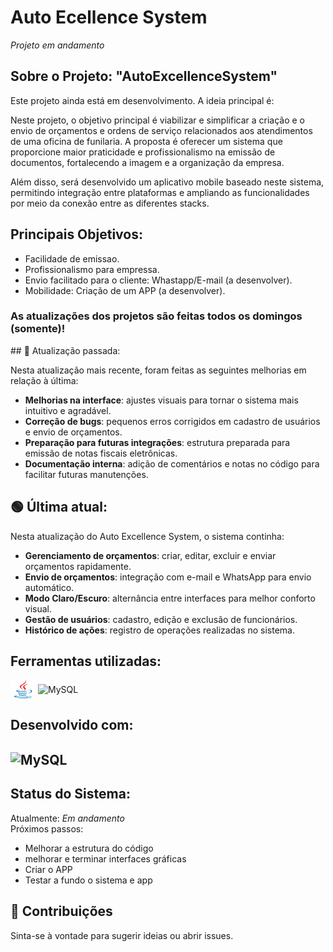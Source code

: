 <html lang="pt-br">
<meta charset="UTF-f8">

# Auto Ecellence System
<em>Projeto em andamento</em>

 ## Sobre o Projeto: "AutoExcellenceSystem"

Este projeto ainda está em desenvolvimento. A ideia principal é:

Neste projeto, o objetivo principal é viabilizar e simplificar a criação e o envio de orçamentos e ordens de serviço relacionados aos atendimentos de uma oficina de funilaria.
A proposta é oferecer um sistema que proporcione maior praticidade e profissionalismo na emissão de documentos, fortalecendo a imagem e a organização da empresa.

Além disso, será desenvolvido um aplicativo mobile baseado neste sistema, permitindo integração entre plataformas e ampliando as funcionalidades por meio da conexão entre as diferentes stacks.

## Principais Objetivos:

* Facilidade de emissao.
* Profissionalismo para empressa.
* Envio facilitado para o cliente: Whastapp/E-mail (a desenvolver).
* Mobilidade: Criação de um APP (a desenvolver).

<h3><strong>As atualizações dos projetos são feitas todos os domingos (somente)!</strong></h3>
## 🔵 Atualização passada:

Nesta atualização mais recente, foram feitas as seguintes melhorias em relação à última:
- **Melhorias na interface**: ajustes visuais para tornar o sistema mais intuitivo e agradável.  
- **Correção de bugs**: pequenos erros corrigidos em cadastro de usuários e envio de orçamentos.  
- **Preparação para futuras integrações**: estrutura preparada para emissão de notas fiscais eletrônicas.  
- **Documentação interna**: adição de comentários e notas no código para facilitar futuras manutenções.

## 🟢 Última atual:

Nesta atualização do Auto Excellence System, o sistema continha:
- **Gerenciamento de orçamentos**: criar, editar, excluir e enviar orçamentos rapidamente.  
- **Envio de orçamentos**: integração com e-mail e WhatsApp para envio automático.  
- **Modo Claro/Escuro**: alternância entre interfaces para melhor conforto visual.  
- **Gestão de usuários**: cadastro, edição e exclusão de funcionários.  
- **Histórico de ações**: registro de operações realizadas no sistema.  

## Ferramentas utilizadas:
  <div style="flex-basis: 48%;">
    <img align="center" alt="Java" height="30" width="40" src="https://raw.githubusercontent.com/devicons/devicon/master/icons/java/java-original.svg">
    <img align="center" alt="MySQL" height="30" width="40" src="https://upload.wikimedia.org/wikipedia/commons/thumb/b/b2/Database-mysql.svg/500px-Database-mysql.svg.png?20220815123837"><br>
    <h2>Desenvolvido com:<h2>
    <img align="center" alt="MySQL" height="30" width="40" src="https://netbeans.apache.org/_/images/apache-netbeans.svg">
  </div>
  
## Status do Sistema:
Atualmente: <em>Em andamento</em>
<br>Próximos passos:

* Melhorar a estrutura do código
* melhorar e terminar interfaces gráficas
* Criar o APP
* Testar a fundo o sistema e app

## 🤝 Contribuições
Sinta-se à vontade para sugerir ideias ou abrir issues.
